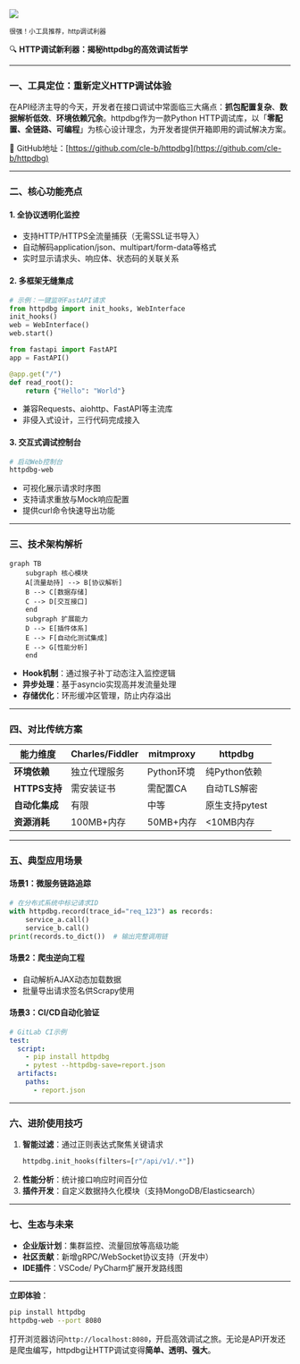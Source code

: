 <img src="/assets/image/250221-httpdbg.png"/>

<small>很强！小工具推荐，http调试利器</small>



🔍 **HTTP调试新利器：揭秘httpdbg的高效调试哲学**  

---

### **一、工具定位：重新定义HTTP调试体验**  
在API经济主导的今天，开发者在接口调试中常面临三大痛点：**抓包配置复杂**、**数据解析低效**、**环境依赖冗余**。httpdbg作为一款Python HTTP调试库，以「**零配置、全链路、可编程**」为核心设计理念，为开发者提供开箱即用的调试解决方案。  

🔗 GitHub地址：[https://github.com/cle-b/httpdbg](https://github.com/cle-b/httpdbg)  

---

### **二、核心功能亮点**  

#### **1. 全协议透明化监控**  
- 支持HTTP/HTTPS全流量捕获（无需SSL证书导入）  
- 自动解码application/json、multipart/form-data等格式  
- 实时显示请求头、响应体、状态码的关联关系  

#### **2. 多框架无缝集成**  
```python
# 示例：一键监听FastAPI请求
from httpdbg import init_hooks, WebInterface
init_hooks()
web = WebInterface()
web.start()

from fastapi import FastAPI
app = FastAPI()

@app.get("/")
def read_root():
    return {"Hello": "World"}
```
- 兼容Requests、aiohttp、FastAPI等主流库  
- 非侵入式设计，三行代码完成接入  

#### **3. 交互式调试控制台**  
```bash
# 启动Web控制台
httpdbg-web
```
- 可视化展示请求时序图  
- 支持请求重放与Mock响应配置  
- 提供curl命令快速导出功能  

---

### **三、技术架构解析**  
```mermaid
graph TB
    subgraph 核心模块
    A[流量劫持] --> B[协议解析]
    B --> C[数据存储]
    C --> D[交互接口]
    end
    subgraph 扩展能力
    D --> E[插件体系]
    E --> F[自动化测试集成]
    E --> G[性能分析]
    end
```

- **Hook机制**：通过猴子补丁动态注入监控逻辑  
- **异步处理**：基于asyncio实现高并发流量处理  
- **存储优化**：环形缓冲区管理，防止内存溢出  

---

### **四、对比传统方案**  
| **能力维度**      | **Charles/Fiddler** | **mitmproxy** | **httpdbg**          |  
|-------------------|---------------------|---------------|----------------------|  
| **环境依赖**      | 独立代理服务        | Python环境    | 纯Python依赖         |  
| **HTTPS支持**     | 需安装证书          | 需配置CA      | 自动TLS解密          |  
| **自动化集成**    | 有限                | 中等          | 原生支持pytest       |  
| **资源消耗**      | 100MB+内存          | 50MB+内存     | <10MB内存            |  

---

### **五、典型应用场景**  

#### **场景1：微服务链路追踪**  
```python
# 在分布式系统中标记请求ID
with httpdbg.record(trace_id="req_123") as records:
    service_a.call()
    service_b.call()
print(records.to_dict())  # 输出完整调用链
```

#### **场景2：爬虫逆向工程**  
- 自动解析AJAX动态加载数据  
- 批量导出请求签名供Scrapy使用  

#### **场景3：CI/CD自动化验证**  
```yaml
# GitLab CI示例
test:
  script:
    - pip install httpdbg
    - pytest --httpdbg-save=report.json
  artifacts:
    paths:
      - report.json
```

---

### **六、进阶使用技巧**  
1. **智能过滤**：通过正则表达式聚焦关键请求  
   ```python
   httpdbg.init_hooks(filters=[r"/api/v1/.*"])
   ```  
2. **性能分析**：统计接口响应时间百分位  
3. **插件开发**：自定义数据持久化模块（支持MongoDB/Elasticsearch）  

---

### **七、生态与未来**  
- **企业版计划**：集群监控、流量回放等高级功能  
- **社区贡献**：新增gRPC/WebSocket协议支持（开发中）  
- **IDE插件**：VSCode/ PyCharm扩展开发路线图  

---

**立即体验**：  
```bash
pip install httpdbg
httpdbg-web --port 8080
```  
打开浏览器访问`http://localhost:8080`，开启高效调试之旅。无论是API开发还是爬虫编写，httpdbg让HTTP调试变得**简单、透明、强大**。